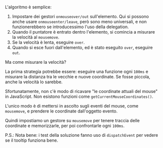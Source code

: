 
L'algoritmo è semplice:
1. Impostare dei gestori `onmouseover/out` sull'elemento. Qui si possono anche usare `onmouseenter/leave`, però sono meno universali, e non funzionerebbero se introducessimo l'uso della delegation.
2. Quando il puntatore è entrato dentro l'elemento, si comincia a misurare la velocità al `mousemove`.
3. Se la velocità è lenta, eseguire `over`.
4. Quando si esce fuori dall'elemento, ed è stato eseguito `over`, eseguire `out`.

Ma come misurare la velocità?

La prima strategia potrebbe essere: eseguire una funzione ogni `100ms` e misurare la distanza tra le vecchie e nuove coordinate. Se fosse piccola, anche la velocità lo sarebbe.

Sfortunatamente, non c'è modo di ricavare "le coordinate attuali del mouse" in JavaScript. Non esistono funzioni come `getCurrentMouseCoordinates()`.

L'unico modo è di mettersi in ascolto sugli eventi del mouse, come `mousemove`, e prendere le coordinate dall'oggetto evento.

Quindi impostiamo un gestore su `mousemove` per tenere traccia delle coordinate e memorizzarle, per poi confrontarle ogni `100ms`.

P.S.: Nota bene: i test della soluzione fanno uso di `dispatchEvent` per vedere se il tooltip funziona bene.
